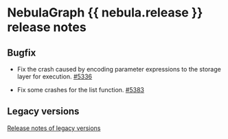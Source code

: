 # NebulaGraph {{ nebula.release }} release notes

## Bugfix

- Fix the crash caused by encoding parameter expressions to the storage layer for execution. [#5336](https://github.com/vesoft-inc/nebula/pull/5336)

- Fix some crashes for the list function. [#5383](https://github.com/vesoft-inc/nebula/pull/5383)

## Legacy versions

[Release notes of legacy versions](https://nebula-graph.io/posts/)




